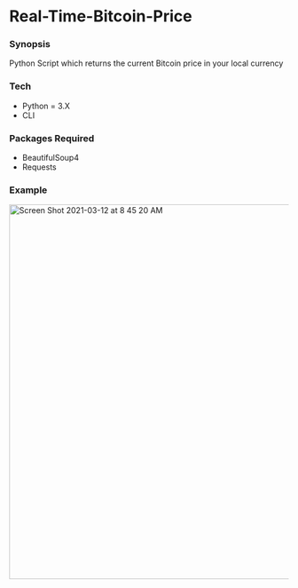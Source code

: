 # Real-Time-Bitcoin-Price
### Synopsis
Python Script which returns the current Bitcoin price in your local currency

### Tech
- Python = 3.X
- CLI

### Packages Required

- BeautifulSoup4
- Requests

### Example

<img width="675" alt="Screen Shot 2021-03-12 at 8 45 20 AM" src="https://user-images.githubusercontent.com/51058259/110964002-f4d0ba00-830f-11eb-8423-d0e814d0755b.png">



